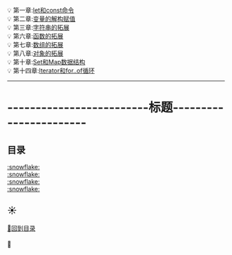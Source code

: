 :bulb: 第一章:<a href="001-let和const命令.md">let和const命令</a><br>
:bulb: 第二章:<a href="002-变量的解构赋值.md">变量的解构赋值</a><br>
:bulb: 第三章:<a href="003-字符串的拓展.md">字符串的拓展</a><br>
:bulb: 第六章:<a href="006-函数的拓展.md">函数的拓展</a><br>
:bulb: 第七章:<a href="007-数组的拓展.md">数组的拓展</a><br>
:bulb: 第八章:<a href="008-对象的拓展.md">对象的拓展</a><br>
:bulb: 第十章:<a href="010-Set和Map数据结构.md">Set和Map数据结构</a><br>
:bulb: 第十四章:<a href="014-lterator和for..of循环.md">lterator和for..of循环</a><br>

-----------------------------------------------------
# -------------------------标题-----------------------
## 目录
<p id="title"></p>
<a href="#p1">:snowflake:</a><br>
<a href="#p2">:snowflake:</a><br>
<a href="#p3">:snowflake:</a><br>
<a href="#p4">:snowflake:</a><br>
<p id="p1"></p>

## :sunny:
<a href="#title">:whale2:回到目录</a><br>
#### :mag_right:

